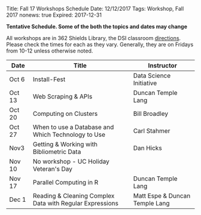 Title: Fall 17 Workshops Schedule
Date: 12/12/2017
Tags: Workshop, Fall 2017
nonews: true
Expired: 2017-12-31

**Tentative Schedule.  Some of the both the topics and dates may change**

All workshops are in 362 Shields Library, the DSI classroom 
[directions](http://dsi.ucdavis.edu/directions.html).
Please check the times for each as they vary. 
Generally, they are on Fridays from 10-12 unless otherwise noted.

|Date|Title|Instructor|
|----|----|----|
|Oct 6 |Install-Fest|Data Science Initiative|
|Oct 13|Web Scraping & APIs|Duncan Temple Lang|
|Oct 20|Computing on Clusters|Bill Broadley|
|Oct 27|When to use a Database and Which Technology to Use|Carl Stahmer|
|Nov3|Getting & Working with Bibliometric Data|Dan Hicks|
|Nov 10|No workshop - UC Holiday Veteran's Day||
|Nov 17|Parallel Computing in R|Duncan Temple Lang|
|Dec 1 |Reading & Cleaning Complex Data with Regular Expressions|Matt Espe & Duncan Temple Lang|

<!--
Writing & Publishing R Packages|Matt Espe & Duncan Temple Lang
-->

<!--
Carl 1 (DB[csv,relational,nosql,graph])  October 27th 9 - 12
Bill 2
Duncan  4  (parallel, Web, Web Scraping, Regular Expressions & Cleaning Data)
Dan Hicks 5 (scopus, API - wants to do ggplot or dplyr)
Matt 6 - R packages.
Adam  - git intermediate branching, conflicts, detached head, workflow?
-->
